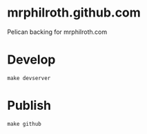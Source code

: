 mrphilroth.github.com
=====================

Pelican backing for mrphilroth.com

# Develop

```
make devserver
```

# Publish

```
make github
```
